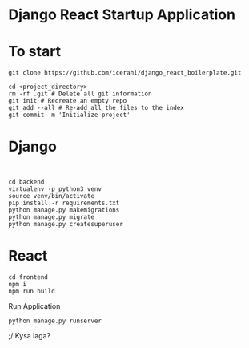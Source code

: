 # Django React Startup Application

# To start
```
git clone https://github.com/icerahi/django_react_boilerplate.git

cd <project_directory>
rm -rf .git # Delete all git information
git init # Recreate an empty repo
git add --all # Re-add all the files to the index
git commit -m 'Initialize project'
```

# Django
```


cd backend
virtualenv -p python3 venv
source venv/bin/activate
pip install -r requirements.txt
python manage.py makemigrations
python manage.py migrate
python manage.py createsuperuser
```

# React
```
cd frontend
npm i
npm run build
```
Run Application
```
python manage.py runserver
```

;/ Kysa laga?
